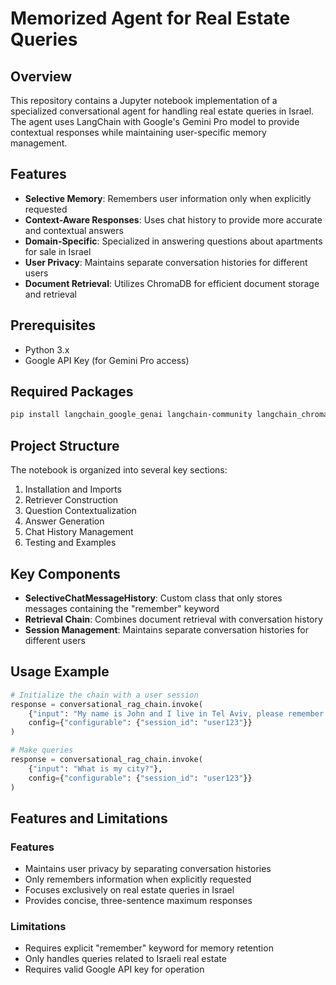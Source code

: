 # Memorized Agent for Real Estate Queries

## Overview
This repository contains a Jupyter notebook implementation of a specialized conversational agent for handling real estate queries in Israel. The agent uses LangChain with Google's Gemini Pro model to provide contextual responses while maintaining user-specific memory management.

## Features
- **Selective Memory**: Remembers user information only when explicitly requested
- **Context-Aware Responses**: Uses chat history to provide more accurate and contextual answers
- **Domain-Specific**: Specialized in answering questions about apartments for sale in Israel
- **User Privacy**: Maintains separate conversation histories for different users
- **Document Retrieval**: Utilizes ChromaDB for efficient document storage and retrieval

## Prerequisites
- Python 3.x
- Google API Key (for Gemini Pro access)

## Required Packages
```bash
pip install langchain_google_genai langchain-community langchain_chroma pypdf
```

## Project Structure
The notebook is organized into several key sections:
1. Installation and Imports
2. Retriever Construction
3. Question Contextualization
4. Answer Generation
5. Chat History Management
6. Testing and Examples

## Key Components
- **SelectiveChatMessageHistory**: Custom class that only stores messages containing the "remember" keyword
- **Retrieval Chain**: Combines document retrieval with conversation history
- **Session Management**: Maintains separate conversation histories for different users

## Usage Example
```python
# Initialize the chain with a user session
response = conversational_rag_chain.invoke(
    {"input": "My name is John and I live in Tel Aviv, please remember that."},
    config={"configurable": {"session_id": "user123"}}
)

# Make queries
response = conversational_rag_chain.invoke(
    {"input": "What is my city?"},
    config={"configurable": {"session_id": "user123"}}
)
```

## Features and Limitations
### Features
- Maintains user privacy by separating conversation histories
- Only remembers information when explicitly requested
- Focuses exclusively on real estate queries in Israel
- Provides concise, three-sentence maximum responses

### Limitations
- Requires explicit "remember" keyword for memory retention
- Only handles queries related to Israeli real estate
- Requires valid Google API key for operation


